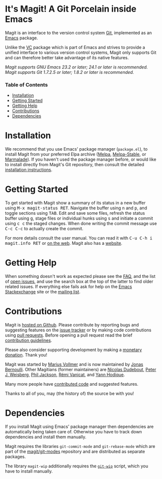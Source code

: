 It's Magit!  A Git Porcelain inside Emacs
=========================================

Magit is an interface to the version control system [Git][git],
implemented as an [Emacs][emacs] package.

Unlike the [VC][vc] package which is part of Emacs and strives to
provide a unified interface to various version control systems, Magit
only supports Git and can therefore better take advantage of its
native features.

*Magit supports GNU Emacs 23.2 or later; 24.1 or later is recommended.*
*Magit supports Git 1.7.2.5 or later; 1.8.2 or later is recommended.*

### Table of Contents

* [Installation](#installation)
* [Getting Started](#getting-started)
* [Getting Help](#getting-help)
* [Contributions](#contributions)
* [Dependencies](#dependencies)

Installation
============

We recommend that you use Emacs' package manager (`package.el`),
to install Magit from your preferred Elpa archive ([Melpa][melpa],
[Melpa-Stable][melpa-stable], or [Marmalade][marmalade]).  If you
haven't used the package manager before, or would like to install
directly from Magit's Git repository, then consult the detailed
[installation instructions][install].

Getting Started
===============

To get started with Magit show a summary of its status in a
new buffer using <kbd>M-x magit-status RET</kbd>.  Navigate the
buffer using <kbd>n</kbd> and <kbd>p</kbd>, and toggle sections using
<kbd>TAB</kbd>.  Edit and save some files, refresh the status buffer
using <kbd>g</kbd>, stage files or individual hunks using <kbd>s</kbd>
and initiate a commit using <kbd>c c</kbd> the staged changes.  When
done writing the commit message use <kbd>C-c C-c</kbd> to actually
create the commit.

For more details consult the user manual.  You can read it with
<kbd>C-u C-h i magit.info RET</kbd> or [on the web][manual].  Magit
also has a [website][website].

Getting Help
============

When something doesn't work as expected please see the [FAQ][faq], and
the list of [open issues][issues], and use the search box at the top
of the latter to find older related issues.  If everything else fails
ask for help on the [Emacs Stackexchange][emacsstack] site or the
[mailing list][group].

Contributions
=============

Magit is [hosted on Github][development].  Please contribute by
reporting bugs and suggesting features on the [issue tracker][issues]
or by making code contributions using [pull requests][pulls].  Before
opening a pull request read the brief
[contribution guidelines][contributing].

Please also consider supporting development by making a
[monetary donation][donations].  Thank you!

Magit was started by [Marius Vollmer][marius] and is now maintained
by [Jonas Bernoulli][jonas].  Other Magitians (former maintainers)
are [Nicolas Dudebout][nicolas], [Peter J. Weisberg][peter],
[Phil Jackson][phil], [Rémi Vanicat][remi], and [Yann Hodique][yann].

Many more people have [contributed code][stats-authors] and suggested
features.

Thanks to all of you, may (the history of) the source be with you!

Dependencies
============

If you install Magit using Emacs' package manager then dependencies
are automatically being taken care of.  Otherwise you have to track
down dependencies and install them manually.

Magit requires the libraries `git-commit-mode` and `git-rebase-mode`
which are part of the [magit/git-modes][git-modes] repository and are
distributed as separate packages.

The library `magit-wip` additionally requires the [`git-wip`][git-wip]
script, which you have to install manually.


[contributing]: https://github.com/magit/magit/blob/master/CONTRIBUTING.md
[development]: http://github.com/magit/magit
[donations]: http://magit.vc/donations.html
[emacsstack]: http://emacs.stackexchange.com/questions/tagged/magit
[faq]: https://github.com/magit/magit/wiki/FAQ
[group]: https://groups.google.com/forum/?fromgroups#!forum/magit
[install]: https://github.com/magit/magit/wiki/Installation
[issues]: https://github.com/magit/magit/issues
[manual]: http://magit.vc/manual/master
[pulls]: https://github.com/magit/magit/pulls
[stats-authors]: http://magit.vc/stats/authors.html
[website]: http://magit.vc

[jonas]: http://emacsair.me
[marius]: https://github.com/mvollmer
[nicolas]: http://dudebout.com
[peter]: https://github.com/pjweisberg
[phil]: https://github.com/philjackson
[remi]: https://github.com/vanicat
[yann]: http://www.hodique.info

[emacs]: http://www.gnu.org/software/emacs
[git-wip]: https://github.com/bartman/git-wip
[git]: http://git-scm.com
[git-modes]: https://github.com/magit/git-modes
[marmalade]: http://marmalade-repo.org
[melpa]: http://melpa.org
[melpa-stable]: http://stable.melpa.org
[vc]: http://www.gnu.org/software/emacs/manual/html_node/emacs/Version-Control.html
